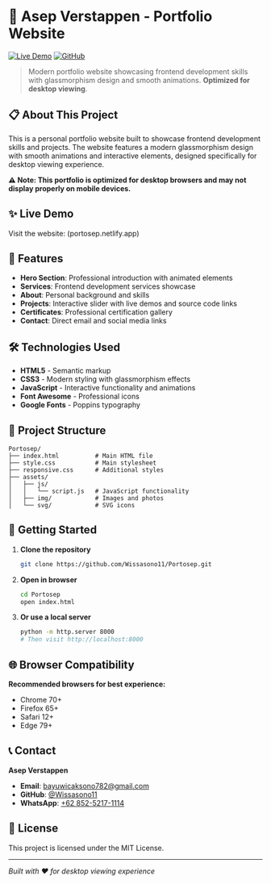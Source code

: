 # 🌟 Asep Verstappen - Portfolio Website

[![Live Demo](https://img.shields.io/badge/Live-Demo-brightgreen)](https://wissasono11.github.io/Portosep/)
[![GitHub](https://img.shields.io/badge/GitHub-Repository-blue)](https://github.com/Wissasono11/Portosep)

> Modern portfolio website showcasing frontend development skills with glassmorphism design and smooth animations. **Optimized for desktop viewing**.

## 📋 About This Project

This is a personal portfolio website built to showcase frontend development skills and projects. The website features a modern glassmorphism design with smooth animations and interactive elements, designed specifically for desktop viewing experience.

**⚠️ Note: This portfolio is optimized for desktop browsers and may not display properly on mobile devices.**

## ✨ Live Demo
Visit the website: (portosep.netlify.app)

## 🚀 Features

- **Hero Section**: Professional introduction with animated elements
- **Services**: Frontend development services showcase
- **About**: Personal background and skills
- **Projects**: Interactive slider with live demos and source code links
- **Certificates**: Professional certification gallery
- **Contact**: Direct email and social media links

## 🛠️ Technologies Used

- **HTML5** - Semantic markup
- **CSS3** - Modern styling with glassmorphism effects
- **JavaScript** - Interactive functionality and animations
- **Font Awesome** - Professional icons
- **Google Fonts** - Poppins typography

## 📁 Project Structure

```
Portosep/
├── index.html          # Main HTML file
├── style.css           # Main stylesheet
├── responsive.css      # Additional styles
├── assets/
│   ├── js/
│   │   └── script.js   # JavaScript functionality
│   ├── img/            # Images and photos
│   └── svg/            # SVG icons
```

## 🚀 Getting Started

1. **Clone the repository**
   ```bash
   git clone https://github.com/Wissasono11/Portosep.git
   ```

2. **Open in browser**
   ```bash
   cd Portosep
   open index.html
   ```

3. **Or use a local server**
   ```bash
   python -m http.server 8000
   # Then visit http://localhost:8000
   ```

## 🌐 Browser Compatibility

**Recommended browsers for best experience:**
- Chrome 70+
- Firefox 65+
- Safari 12+
- Edge 79+

## 📞 Contact

**Asep Verstappen**
- **Email**: [bayuwicaksono782@gmail.com](mailto:bayuwicaksono782@gmail.com)
- **GitHub**: [@Wissasono11](https://github.com/Wissasono11)
- **WhatsApp**: [+62 852-5217-1114](https://api.whatsapp.com/send/?phone=%2B6285252171114&text&type=phone_number&app_absent=0)

## 📄 License

This project is licensed under the MIT License.

---

*Built with ❤️ for desktop viewing experience*
